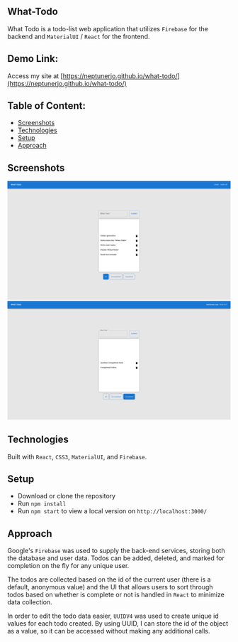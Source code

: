 ## What-Todo

What Todo is a todo-list web application that utilizes `Firebase` for the backend and `MaterialUI` / `React` for the frontend.

## Demo Link:

Access my site at [https://neptunerjo.github.io/what-todo/](https://neptunerjo.github.io/what-todo/)

## Table of Content:

- [Screenshots](#screenshots)
- [Technologies](#technologies)
- [Setup](#setup)
- [Approach](#approach)

## Screenshots

![default user todos](screenshots/default.png)
![Test account todos](screenshots/test.png)

## Technologies

Built with `React`, `CSS3`, `MaterialUI`, and `Firebase`.

## Setup

- Download or clone the repository
- Run `npm install`
- Run `npm start` to view a local version on `http://localhost:3000/`

## Approach

Google's `Firebase` was used to supply the back-end services, storing both the database and user data.
Todos can be added, deleted, and marked for completion on the fly for any unique user.

The todos are collected based on the id of the current user (there is a default, anonymous value)
and the UI that allows users to sort through todos based on whether is complete or not is handled in `React` to minimize data collection.

In order to edit the todo data easier, `UUIDV4` was used to create unique id values for each todo created. By using UUID, I can store the id of the object as a value, so it can be accessed without making any additional calls.
